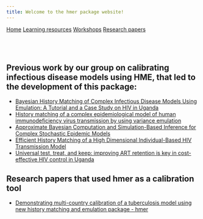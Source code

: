 ```yaml
---
title: Welcome to the hmer package website!
---
```


<div class="navbar">
  <a href="index.html">Home</a>
  <a href="learning_resources.html">Learning resources</a>
  <a href="24may2022workshop.html">Workshops</a>
  <a href="papers.html" class="active">Research papers</a>
</div>

<br> 

<br>

<br>

## Previous work by our group on calibrating infectious disease models using HME, that led to the development of this package:

- [Bayesian History Matching of Complex Infectious Disease Models Using Emulation: A Tutorial and a Case Study on HIV in Uganda](https://journals.plos.org/ploscompbiol/article?id=10.1371/journal.pcbi.1003968)
- [History matching of a complex epidemiological model of human immunodeficiency virus transmission by using variance emulation](https://pubmed.ncbi.nlm.nih.gov/28781386/)
- [Approximate Bayesian Computation and Simulation-Based Inference for Complex Stochastic Epidemic Models](https://projecteuclid.org/journals/statistical-science/volume-33/issue-1/Approximate-Bayesian-Computation-and-Simulation-Based-Inference-for-Complex-Stochastic/10.1214/17-STS618.full)
- [Efficient History Matching of a High Dimensional Individual-Based HIV Transmission Model](https://epubs.siam.org/doi/abs/10.1137/16M1093008)
- [Universal test, treat, and keep: improving ART retention is key in cost-effective HIV control in Uganda](https://bmcinfectdis.biomedcentral.com/articles/10.1186/s12879-017-2420-y)

## Research papers that used hmer as a calibration tool

- [Demonstrating multi-country calibration of a tuberculosis model using new history matching and emulation package - hmer](https://www.medrxiv.org/content/10.1101/2022.05.13.22275052v2)

